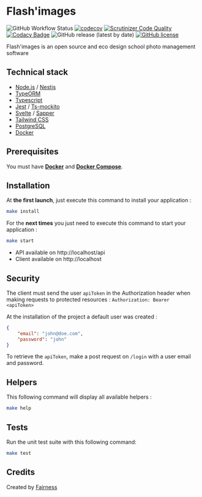 # Flash'images

![GitHub Workflow Status](https://img.shields.io/github/workflow/status/fairnesscoop/flashimages/CI)
[![codecov](https://codecov.io/gh/fairnesscoop/flashimages/branch/master/graph/badge.svg)](https://codecov.io/gh/fairnesscoop/flashimages)
[![Scrutinizer Code Quality](https://scrutinizer-ci.com/g/fairnesscoop/flashimages/badges/quality-score.png?b=master)](https://scrutinizer-ci.com/g/fairnesscoop/flashimages/?branch=master)
[![Codacy Badge](https://api.codacy.com/project/badge/Grade/9ff796f1fa614239a0990d5b4932fc49)](https://app.codacy.com/gh/fairnesscoop/flashimages?utm_source=github.com&utm_medium=referral&utm_content=fairnesscoop/flashimages&utm_campaign=Badge_Grade)
![GitHub release (latest by date)](https://img.shields.io/github/v/release/fairnesscoop/flashimages)
[![GitHub license](https://img.shields.io/github/license/fairnesscoop/flashimages.svg)](https://github.com/fairnesscoop/flashimages)

Flash'images is an open source and eco design school photo management software

## Technical stack

-   [Node.js](https://nodejs.org) / [Nestjs](https://nestjs.com/)
-   [TypeORM](https://typeorm.io)
-   [Typescript](https://www.typescriptlang.org/)
-   [Jest](https://jestjs.io/) / [Ts-mockito](https://github.com/NagRock/ts-mockito)
-   [Svelte](https://svelte.dev/) / [Sapper](https://sapper.svelte.dev/)
-   [Tailwind CSS](https://tailwindcss.com/)
-   [PostgreSQL](https://www.postgresql.org/)
-   [Docker](https://www.docker.com/)

## Prerequisites

You must have **[Docker](https://www.docker.com/)** and **[Docker Compose](https://docs.docker.com/compose/)**.

## Installation

At **the first launch**, just execute this command to install your application :

```bash
make install
```

For the **next times** you just need to execute this command to start your application :

```bash
make start

```

-   API available on http://localhost/api
-   Client available on http://localhost

## Security

The client must send the user `apiToken` in the Authorization header when making requests to protected resources : `Authorization: Bearer <apiToken>`

At the installation of the project a default user was created :

```json
{
    "email": "john@doe.com",
    "password": "john"
}
```

To retrieve the `apiToken`, make a post request on `/login` with a user email and password.

## Helpers

This following command will display all available helpers :

```bash
make help
```

## Tests

Run the unit test suite with this following command:

```bash
make test
```

## Credits

Created by [Fairness](https://fairness.coop)
